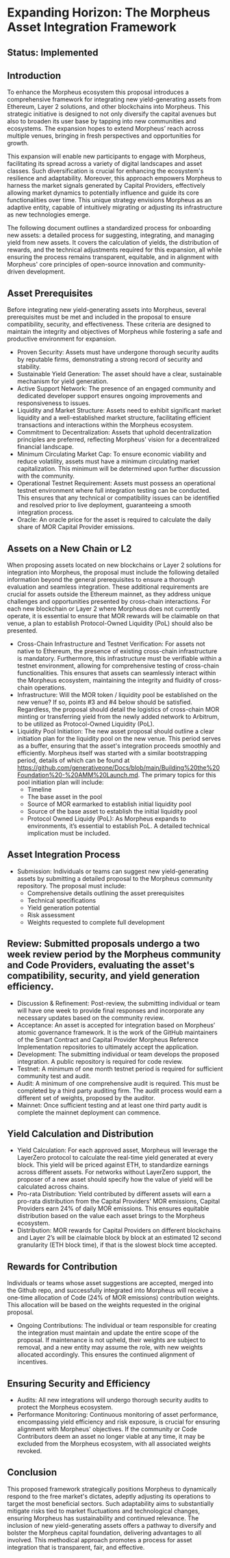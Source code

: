 # Expanding Horizon: The Morpheus Asset Integration Framework

## Status: Implemented

## Introduction
To enhance the Morpheus ecosystem this proposal introduces a comprehensive framework for integrating new yield-generating assets from Ethereum, Layer 2 solutions, and other blockchains into Morpheus. This strategic initiative is designed to not only diversify the capital avenues but also to broaden its user base by tapping into new communities and ecosystems. The expansion hopes to extend Morpheus’ reach across multiple venues, bringing in fresh perspectives and opportunities for growth.

This expansion will enable new participants to engage with Morpheus, facilitating its spread across a variety of digital landscapes and asset classes. Such diversification is crucial for enhancing the ecosystem's resilience and adaptability. Moreover, this approach empowers Morpheus to harness the market signals generated by Capital Providers, effectively allowing market dynamics to potentially influence and guide its core functionalities over time. This unique strategy envisions Morpheus as an adaptive entity, capable of intuitively migrating or adjusting its infrastructure as new technologies emerge.

The following document outlines a standardized process for onboarding new assets: a detailed process for suggesting, integrating, and managing yield from new assets. It covers the calculation of yields, the distribution of rewards, and the technical adjustments required for this expansion, all while ensuring the process remains transparent, equitable, and in alignment with Morpheus' core principles of open-source innovation and community-driven development.

## Asset Prerequisites
Before integrating new yield-generating assets into Morpheus, several prerequisites must be met and included in the proposal to ensure compatibility, security, and effectiveness. These criteria are designed to maintain the integrity and objectives of Morpheus while fostering a safe and productive environment for expansion.

- Proven Security: Assets must have undergone thorough security audits by reputable firms, demonstrating a strong record of security and stability.
- Sustainable Yield Generation: The asset should have a clear, sustainable mechanism for yield generation.
- Active Support Network: The presence of an engaged community and dedicated developer support ensures ongoing improvements and responsiveness to issues.
- Liquidity and Market Structure: Assets need to exhibit significant market liquidity and a well-established market structure, facilitating efficient transactions and interactions within the Morpheus ecosystem.
- Commitment to Decentralization: Assets that uphold decentralization principles are preferred, reflecting Morpheus' vision for a decentralized financial landscape.
- Minimum Circulating Market Cap: To ensure economic viability and reduce volatility, assets must have a minimum circulating market capitalization. This minimum will be determined upon further discussion with the community.
- Operational Testnet Requirement: Assets must possess an operational testnet environment where full integration testing can be conducted. This ensures that any technical or compatibility issues can be identified and resolved prior to live deployment, guaranteeing a smooth integration process.
- Oracle: An oracle price for the asset is required to calculate the daily share of MOR Capital Provider emissions.

## Assets on a New Chain or L2
When proposing assets located on new blockchains or Layer 2 solutions for integration into Morpheus, the proposal must include the following detailed information beyond the general prerequisites to ensure a thorough evaluation and seamless integration. These additional requirements are crucial for assets outside the Ethereum mainnet, as they address unique challenges and opportunities presented by cross-chain interactions. For each new blockchain or Layer 2 where Morpheus does not currently operate, it is essential to ensure that MOR rewards will be claimable on that venue, a plan to establish Protocol-Owned Liquidity (PoL) should also be presented.

- Cross-Chain Infrastructure and Testnet Verification: For assets not native to Ethereum, the presence of existing cross-chain infrastructure is mandatory. Furthermore, this infrastructure must be verifiable within a testnet environment, allowing for comprehensive testing of cross-chain functionalities. This ensures that assets can seamlessly interact within the Morpheus ecosystem, maintaining the integrity and fluidity of cross-chain operations.
- Infrastructure: Will the MOR token / liquidity pool be established on the new venue? If so, points #3 and #4 below should be satisfied. Regardless, the proposal should detail the logistics of cross-chain MOR minting or transferring yield from the newly added network to Arbitrum, to be utilized as Protocol-Owned Liquidity (PoL).
- Liquidity Pool Initiation: The new asset proposal should outline a clear initiation plan for the liquidity pool on the new venue. This period serves as a buffer, ensuring that the asset's integration proceeds smoothly and efficiently. Morpheus itself was started with a similar bootstrapping period, details of which can be found at https://github.com/generativeone/Docs/blob/main/Building%20the%20Foundation%20-%20AMM%20Launch.md. The primary topics for this pool initiation plan will include:
    - Timeline
    - The base asset in the pool
    - Source of MOR earmarked to establish initial liquidity pool
    - Source of the base asset to establish the initial liquidity pool
    - Protocol Owned Liquidy (PoL): As Morpheus expands to environments, it’s essential to establish PoL. A detailed technical implication must be included.

## Asset Integration Process
- Submission: Individuals or teams can suggest new yield-generating assets by submitting a detailed proposal to the Morpheus community repository. The proposal must include:
    - Comprehensive details outlining the asset prerequisites
    - Technical specifications
    - Yield generation potential
    - Risk assessment
    - Weights requested to complete full development

## Review: Submitted proposals undergo a two week review period by the Morpheus community and Code Providers, evaluating the asset's compatibility, security, and yield generation efficiency.
- Discussion & Refinement: Post-review, the submitting individual or team will have one week to provide final responses and incorporate any necessary updates based on the community review.
- Acceptance: An asset is accepted for integration based on Morpheus’ atomic governance framework. It is the work of the GitHub maintainers of the Smart Contract and Capital Provider Morpheus Reference Implementation repositories to ultimately accept the application.
- Development: The submitting individual or team develops the proposed integration. A public repository is required for code review.
- Testnet: A minimum of one month testnet period is required for sufficient community test and audit.
- Audit: A minimum of one comprehensive audit is required. This must be completed by a third party auditing firm. The audit process would earn a different set of weights, proposed by the auditor.
- Mainnet: Once sufficient testing and at least one third party audit is complete the mainnet deployment can commence.

## Yield Calculation and Distribution
- Yield Calculation: For each approved asset, Morpheus will leverage the LayerZero protocol to calculate the real-time yield generated at every block. This yield will be priced against ETH, to standardize earnings across different assets. For networks without LayerZero support, the proposer of a new asset should specify how the value of yield will be calculated across chains.
- Pro-rata Distribution: Yield contributed by different assets will earn a pro-rata distribution from the Capital Providers' MOR emissions, Capital Providers earn 24% of daily MOR emissions. This ensures equitable distribution based on the value each asset brings to the Morpheus ecosystem.
- Distribution: MOR rewards for Capital Providers on different blockchains and Layer 2’s will be claimable block by block at an estimated 12 second granularity (ETH block time), if that is the slowest block time accepted.

## Rewards for Contribution
Individuals or teams whose asset suggestions are accepted, merged into the Github repo, and successfully integrated into Morpheus will receive a one-time allocation of Code (24% of MOR emissions) contribution weights. This allocation will be based on the weights requested in the original proposal.
- Ongoing Contributions: The individual or team responsible for creating the integration must maintain and update the entire scope of the proposal. If maintenance is not upheld, their weights are subject to removal, and a new entity may assume the role, with new weights allocated accordingly. This ensures the continued alignment of incentives.

## Ensuring Security and Efficiency
- Audits: All new integrations will undergo thorough security audits to protect the Morpheus ecosystem.
- Performance Monitoring: Continuous monitoring of asset performance, encompassing yield efficiency and risk exposure, is crucial for ensuring alignment with Morpheus' objectives. If the community or Code Contributors deem an asset no longer viable at any time, it may be excluded from the Morpheus ecosystem, with all associated weights revoked.

## Conclusion
This proposed framework strategically positions Morpheus to dynamically respond to the free market's dictates, adeptly adjusting its operations to target the most beneficial sectors. Such adaptability aims to substantially mitigate risks tied to market fluctuations and technological changes, ensuring Morpheus has sustainability and continued relevance. The inclusion of new yield-generating assets offers a pathway to diversify and bolster the Morpheus capital foundation, delivering advantages to all involved. This methodical approach promotes a process for asset integration that is transparent, fair, and effective.
